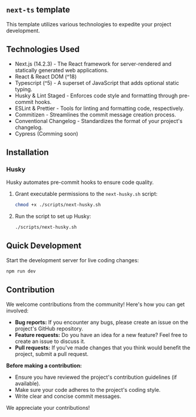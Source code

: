 ## `next-ts` template

This template utilizes various technologies to expedite your project development.

## Technologies Used

- Next.js (14.2.3) - The React framework for server-rendered and statically generated web applications.
- React & React DOM (^18)
- Typescript (^5) - A superset of JavaScript that adds optional static typing.
- Husky & Lint Staged - Enforces code style and formatting through pre-commit hooks.
- ESLint & Prettier - Tools for linting and formatting code, respectively.
- Commitizen - Streamlines the commit message creation process.
- Conventional Changelog - Standardizes the format of your project's changelog.
- Cypress (Comming soon)

## Installation

### Husky

Husky automates pre-commit hooks to ensure code quality.

1. Grant executable permissions to the `next-husky.sh` script:

   ```bash
   chmod +x ./scripts/next-husky.sh
   ```

2. Run the script to set up Husky:

   ```bash
   ./scripts/next-husky.sh
   ```

## Quick Development

Start the development server for live coding changes:

```bash
npm run dev
```

## Contribution

We welcome contributions from the community! Here's how you can get involved:

- **Bug reports:** If you encounter any bugs, please create an issue on the project's GitHub repository.
- **Feature requests:** Do you have an idea for a new feature? Feel free to create an issue to discuss it.
- **Pull requests:** If you've made changes that you think would benefit the project, submit a pull request.

**Before making a contribution:**

- Ensure you have reviewed the project's contribution guidelines (if available).
- Make sure your code adheres to the project's coding style.
- Write clear and concise commit messages.

We appreciate your contributions!
